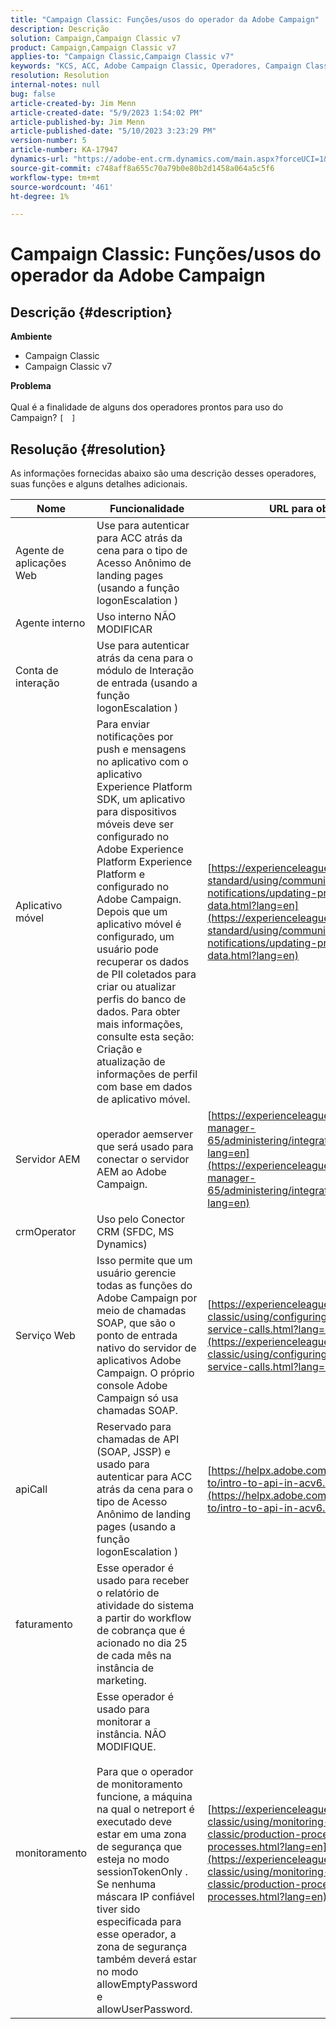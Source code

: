 ```yaml
---
title: "Campaign Classic: Funções/usos do operador da Adobe Campaign"
description: Descrição
solution: Campaign,Campaign Classic v7
product: Campaign,Campaign Classic v7
applies-to: "Campaign Classic,Campaign Classic v7"
keywords: "KCS, ACC, Adobe Campaign Classic, Operadores, Campaign Classic v7, Campaign Classic, funções, usos, finalidade, perguntas frequentes"
resolution: Resolution
internal-notes: null
bug: false
article-created-by: Jim Menn
article-created-date: "5/9/2023 1:54:02 PM"
article-published-by: Jim Menn
article-published-date: "5/10/2023 3:23:29 PM"
version-number: 5
article-number: KA-17947
dynamics-url: "https://adobe-ent.crm.dynamics.com/main.aspx?forceUCI=1&pagetype=entityrecord&etn=knowledgearticle&id=ce2848ee-70ee-ed11-8849-6045bd006b3d"
source-git-commit: c748aff8a655c70a79b0e80b2d1458a064a5c5f6
workflow-type: tm+mt
source-wordcount: '461'
ht-degree: 1%

---
```


# Campaign Classic: Funções/usos do operador da Adobe Campaign

## Descrição {#description}

<b>Ambiente</b>
- Campaign Classic
- Campaign Classic v7

<b>Problema</b><br><br>Qual é a finalidade de alguns dos operadores prontos para uso do Campaign? `[`   `]` <br>

## Resolução {#resolution}


As informações fornecidas abaixo são uma descrição desses operadores, suas funções e alguns detalhes adicionais.


| <b>Nome</b> | <b>Funcionalidade</b> | <b>URL para obter mais detalhes</b> |
| --- | --- | --- |
| Agente de aplicações Web | Use para autenticar para ACC atrás da cena para o tipo de Acesso Anônimo de landing pages (usando a função logonEscalation ) |   |
| Agente interno | Uso interno NÃO MODIFICAR |   |
| Conta de interação | Use para autenticar atrás da cena para o módulo de Interação de entrada (usando a função logonEscalation ) |   |
| Aplicativo móvel | Para enviar notificações por push e mensagens no aplicativo com o aplicativo Experience Platform SDK, um aplicativo para dispositivos móveis deve ser configurado no Adobe Experience Platform Experience Platform e configurado no Adobe Campaign.<br>Depois que um aplicativo móvel é configurado, um usuário pode recuperar os dados de PII coletados para criar ou atualizar perfis do banco de dados. Para obter mais informações, consulte esta seção: Criação e atualização de informações de perfil com base em dados de aplicativo móvel. | [https://experienceleague.adobe.com/docs/campaign-standard/using/communication-channels/push-notifications/updating-profile-with-mobile-app-data.html?lang=en](https://experienceleague.adobe.com/docs/campaign-standard/using/communication-channels/push-notifications/updating-profile-with-mobile-app-data.html?lang=en) |
| Servidor AEM | operador aemserver que será usado para conectar o servidor AEM ao Adobe Campaign. | [https://experienceleague.adobe.com/docs/experience-manager-65/administering/integration/campaignonpremise.html?lang=en](https://experienceleague.adobe.com/docs/experience-manager-65/administering/integration/campaignonpremise.html?lang=en) |
| crmOperator | Uso pelo Conector CRM (SFDC, MS Dynamics) |   |
| Serviço Web | Isso permite que um usuário gerencie todas as funções do Adobe Campaign por meio de chamadas SOAP, que são o ponto de entrada nativo do servidor de aplicativos Adobe Campaign. O próprio console Adobe Campaign só usa chamadas SOAP. | [https://experienceleague.adobe.com/docs/campaign-classic/using/configuring-campaign-classic/api/web-service-calls.html?lang=en](https://experienceleague.adobe.com/docs/campaign-classic/using/configuring-campaign-classic/api/web-service-calls.html?lang=en) |
| apiCall | Reservado para chamadas de API (SOAP, JSSP) e usado para autenticar para ACC atrás da cena para o tipo de Acesso Anônimo de landing pages (usando a função logonEscalation ) | [https://helpx.adobe.com/campaign/classic/how-to/intro-to-api-in-acv6.html](https://helpx.adobe.com/campaign/classic/how-to/intro-to-api-in-acv6.html) |
| faturamento | Esse operador é usado para receber o relatório de atividade do sistema a partir do workflow de cobrança que é acionado no dia 25 de cada mês na instância de marketing. |   |
| monitoramento | Esse operador é usado para monitorar a instância. NÃO MODIFIQUE. <br><br>Para que o operador de monitoramento funcione, a máquina na qual o netreport é executado deve estar em uma zona de segurança que esteja no modo sessionTokenOnly . Se nenhuma máscara IP confiável tiver sido especificada para esse operador, a zona de segurança também deverá estar no modo allowEmptyPassword e allowUserPassword. | [https://experienceleague.adobe.com/docs/campaign-classic/using/monitoring-campaign-classic/production-procedures/monitoring-processes.html?lang=en](https://experienceleague.adobe.com/docs/campaign-classic/using/monitoring-campaign-classic/production-procedures/monitoring-processes.html?lang=en) |



